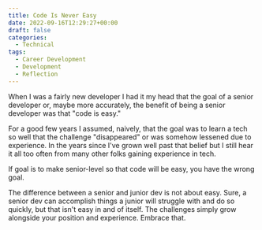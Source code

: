 ```yaml
---
title: Code Is Never Easy
date: 2022-09-16T12:29:27+00:00
draft: false
categories:
  - Technical
tags:
  - Career Development
  - Development
  - Reflection
---
```


When I was a fairly new developer I had it my head that the goal of a senior developer or, maybe more accurately, the benefit of being a senior developer was that "code is easy."

For a good few years I assumed, naively, that the goal was to learn a tech so well that the challenge "disappeared" or was somehow lessened due to experience. In the years since I've grown well past that belief but I still hear it all too often from many other folks gaining experience in tech.

If goal is to make senior-level so that code will be easy, you have the wrong goal.

The difference between a senior and junior dev is not about easy. Sure, a senior dev can accomplish things a junior will struggle with and do so quickly, but that isn't easy in and of itself. The challenges simply grow alongside your position and experience. Embrace that.